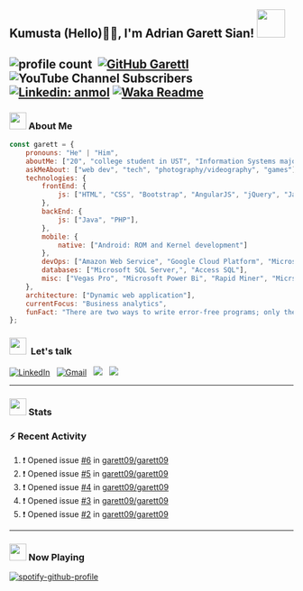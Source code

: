 <h2> Kumusta (Hello)🙏🏻, I'm Adrian Garett Sian! <img src="https://media.giphy.com/media/12oufCB0MyZ1Go/giphy.gif" width="50"></h2>

![profile count](https://komarev.com/ghpvc/?username=garett09&color=red)&nbsp;
[![GitHub Garettl](https://img.shields.io/github/followers/garett09?label=follow&style=social)](https://github.com/garett09)&nbsp;
![YouTube Channel Subscribers](https://img.shields.io/youtube/channel/subscribers/UChAoCAh1jVTaMz0Sc61X5Xw?style=social)&nbsp;
[![Linkedin: anmol](https://img.shields.io/badge/-garett_09-blue?style=flat-square&logo=Linkedin&logoColor=white&link=https://www.linkedin.com/in/adrian-garett-sian-766775159/)](https://www.linkedin.com/in/adrian-garett-sian-766775159/)
[![Waka Readme](https://github.com/garett09/garett09/actions/workflows/update-commits.yml/badge.svg)](https://github.com/garett09/garett09/actions/workflows/update-commits.yml)
---

### <img src="https://media.giphy.com/media/fTsZNbPQxJWtor2LXE/giphy.gif"  width="30">&nbsp;About Me

```javascript
const garett = {
    pronouns: "He" | "Him",
    aboutMe: ["20", "college student in UST", "Information Systems major" "business analytics ♥"],
    askMeAbout: ["web dev", "tech", "photography/videography", "games"],
    technologies: {
        frontEnd: {
            js: ["HTML", "CSS", "Bootstrap", "AngularJS", "jQuery", "JavaScript"],
        },
        backEnd: {
            js: ["Java", "PHP"],
        },
        mobile: {
            native: ["Android: ROM and Kernel development"]
        },
        devOps: ["Amazon Web Service", "Google Cloud Platform", "Microsoft Azure", "Heroku", "Buildkite"],
        databases: ["Microsoft SQL Server,", "Access SQL"],
        misc: ["Vegas Pro", "Microsoft Power Bi", "Rapid Miner", "Micrsoft Sharepoint"]
    },
    architecture: ["Dynamic web application"],
    currentFocus: "Business analytics",
    funFact: "There are two ways to write error-free programs; only the third one works"
};
```
###  <img src="https://media.giphy.com/media/c5vDr1rkcbcrBwG9SX/giphy.gif" width="30">&nbsp; Let's talk

<a href="https://www.linkedin.com/in/adrian-garett-sian-766775159/"><img alt="LinkedIn" src="https://img.shields.io/badge/LinkedIn-0077B5?style=for-the-badge&logo=linkedin&logoColor=white"/></a> &nbsp;
<a href="mailto:adriansian@gmail.com"><img alt="Gmail" src="https://img.shields.io/badge/Gmail-D14836?style=for-the-badge&logo=gmail&logoColor=white" /></a> &nbsp;
<a href="https://instagram.com/adriansian"><img src="https://img.shields.io/badge/@adriansian_-E4405F?style=for-the-badge&logo=instagram&logoColor=white"/></a> &nbsp;
<a href="https://t.me/garett_09"><img src="https://img.shields.io/badge/@garett_09_-2CA5E0?style=for-the-badge&logo=telegram&logoColor=white"/></a> &nbsp;

---
### <img src="https://media.giphy.com/media/l378c04F2fjeZ7vH2/giphy.gif" width="30">&nbsp;Stats
<!--START_SECTION:waka-->
<!--END_SECTION:waka-->

### :zap: Recent Activity

<!--START_SECTION:activity-->
1. ❗️ Opened issue [#6](https://github.com/garett09/garett09/issues/6) in [garett09/garett09](https://github.com/garett09/garett09)
2. ❗️ Opened issue [#5](https://github.com/garett09/garett09/issues/5) in [garett09/garett09](https://github.com/garett09/garett09)
3. ❗️ Opened issue [#4](https://github.com/garett09/garett09/issues/4) in [garett09/garett09](https://github.com/garett09/garett09)
4. ❗️ Opened issue [#3](https://github.com/garett09/garett09/issues/3) in [garett09/garett09](https://github.com/garett09/garett09)
5. ❗️ Opened issue [#2](https://github.com/garett09/garett09/issues/2) in [garett09/garett09](https://github.com/garett09/garett09)
<!--END_SECTION:activity-->
--- 

### <img src="https://media.giphy.com/media/vybWlRniCXzZC/giphy.gif" width="30">&nbsp;Now Playing 

 [![spotify-github-profile](https://spotify-github-profile.vercel.app/api/view?uid=garett_09&cover_image=true&theme=default)](https://spotify-github-profile.vercel.app/api/view?uid=garett_09&redirect=true)
